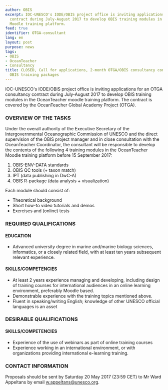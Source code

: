 ```yaml
---
author: OBIS
excerpt: IOC-UNESCO's IODE/OBIS project office is inviting applications for a consultancy
  contract during July-August 2017 to develop OBIS training modules in the OceanTeacher
  Moodle training platform.
feed: true
identifier: OTGA-consultant
lang: en
layout: post
purpose: news
tags:
- OBIS
- OceanTeacher
- Consultancy
title: CLOSED, Call for applications, 2-month OTGA/OBIS consultancy contract to develop
  OBIS training packages
---
```


<p>IOC-UNESCO's IODE/OBIS project office is inviting applications for an OTGA consultancy contract during July-August 2017 to develop OBIS training modules in the OceanTeacher moodle training platform. The contract is covered by the OceanTeacher Global Academy Project (OTGA).

<h3>OVERVIEW OF THE TASKS</h3>

<p>Under the overall authority of the Executive Secretary of the Intergovernmental Oceanographic Commission of UNESCO and the direct supervision of the OBIS project manager and in close consultation with the OceanTeacher Coordinator, the consultant will be responsible to develop the contents of the following 4 training modules in the OceanTeacher Moodle training platform before 15 September 2017:
<ol>
<li>OBIS-ENV-DATA standards</li>
<li>OBIS QC tools (+ taxon match)</li>
<li>IPT (data publishing in DwC-A)</li>
<li>OBIS R-package (data analysis + visualization)</li>
</ol>
</p>

<p>Each module should consist of:
<ul>
<li>Theoretical background</li>
<li>Short how-to video tutorials and demos</li>
<li>Exercises and (online) tests</li>
</ul>

<h3>REQUIRED QUALIFICATIONS</h3>

<h4>EDUCATION</h4>
<ul>
<li>Advanced university degree in marine and/marine biology sciences, informatics, or a closely related field, with at least ten years subsequent relevant experience.</li>
</ul>

<h4>SKILLS/COMPETENCIES</h4>
<ul>
<li>At least 2 years experience managing and developing, including design of training courses for international audiences in an online learning environment, preferably Moodle based.</li>
<li>Demonstrable experience with the training topics mentioned above.</li>
<li>Fluent in speaking/writing English; knowledge of other UNESCO official languages is an asset</li>
</ul>

<h3>DESIRABLE QUALIFICATIONS</h3>
<h4>SKILLS/COMPETENCIES</h4>
<ul>
<li>Experience of the use of webinars as part of online training courses</li>
<li>Experience working in an international environment, or with organizations providing international e-learning training.</li>
</ul>

<h3>CONTACT INFORMATION</h3>
<p>Proposals should be sent by Saturday 20 May 2017 (23:59 CET) to Mr Ward Appeltans by email <a href="mailto:w.appeltans@unesco.org">w.appeltans@unesco.org</a>.</p>